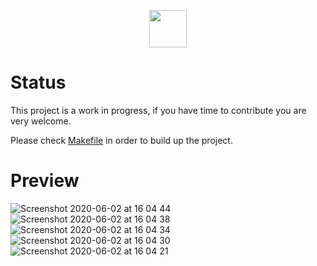 <p align="center">
  <img height="60" src="https://user-images.githubusercontent.com/1796022/82115620-33373000-9764-11ea-9ce2-78a9ebeb05a1.png">
</p>

# Status

This project is a work in progress, if you have time to contribute you are very welcome.

Please check [Makefile](Makefile) in order to build up the project.

# Preview

![Screenshot 2020-06-02 at 16 04 44](https://user-images.githubusercontent.com/1796022/83529591-d620d580-a4ea-11ea-845b-6edbb8ec4280.png)
![Screenshot 2020-06-02 at 16 04 38](https://user-images.githubusercontent.com/1796022/83529607-d8832f80-a4ea-11ea-8d10-6ed6fab6a14c.png)
![Screenshot 2020-06-02 at 16 04 34](https://user-images.githubusercontent.com/1796022/83529611-d9b45c80-a4ea-11ea-8995-c8e4a79105fd.png)
![Screenshot 2020-06-02 at 16 04 30](https://user-images.githubusercontent.com/1796022/83529615-d9b45c80-a4ea-11ea-8af8-66695019c396.png)
![Screenshot 2020-06-02 at 16 04 21](https://user-images.githubusercontent.com/1796022/83529616-da4cf300-a4ea-11ea-9b4e-522c49bfb686.png)
